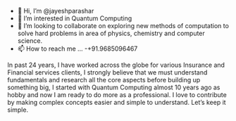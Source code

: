 - 👋 Hi, I’m @jayeshparashar
- 👀 I’m interested in Quantum Computing 
- 💞️ I’m looking to collaborate on exploring new methods of computation to solve hard problems in area of physics, chemistry and computer science.  
- 📫 How to reach me ... -+91.9685096467

In past 24 years, I have worked  across the globe for various Insurance and Financial services clients,  I strongly believe that we must understand fundamentals and research all the core aspects before building up something big, I started with Quantum Computing almost 10 years ago as hobby and now I am ready to do more as a professional. I love to contribute by making complex concepts easier and simple to understand. Let’s keep it simple.

<!---


jayeshparashar/jayeshparashar is a ✨ special ✨ repository because its `README.md` (this file) appears on your GitHub profile.
You can click the Preview link to take a look at your changes.
--->
